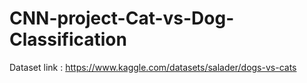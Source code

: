 # CNN-project-Cat-vs-Dog-Classification

Dataset link : https://www.kaggle.com/datasets/salader/dogs-vs-cats
